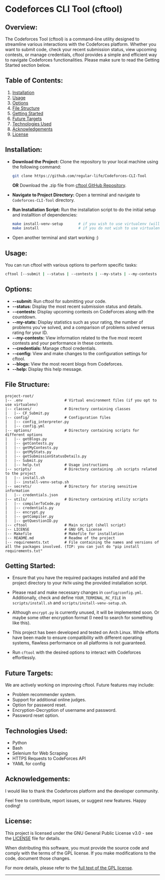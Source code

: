 # Codeforces CLI Tool (cftool)

## Overview:

The Codeforces Tool (cftool) is a command-line utility designed to streamline various interactions with the Codeforces platform. Whether you want to submit code, check your recent submission status, view upcoming contests, or manage credentials, cftool provides a simple and efficient way to navigate Codeforces functionalities.
Please make sure to read the Getting Started section below.

## Table of Contents:

1. [Installation](#installation)
2. [Usage](#usage)
3. [Options](#options)
4. [File Structure](#file-structure)
5. [Getting Started](#getting-started)
6. [Future Targets](#future-targets)
7. [Technologies Used](#technologies-used)
8. [Acknowledgements](#acknowledgements)
9. [License](#license)

## Installation:

  - **Download the Project:**
    Clone the repository to your local machine using the following command:
    ```bash
    git clone https://github.com/regular-life/Codeforces-CLI-Tool
    ```
    **OR**
    Download the .zip file from [cftool GitHub Repository](https://github.com/regular-life/Codeforces-CLI-Tool).

  - **Navigate to Project Directory:**
    Open a terminal and navigate to `Codeforces-CLI-Tool` directory.

  - **Run Installation Script:**
    Run the installation script to do the initial setup and installtion of dependencies:
    ```bash
    make install-venv-setup       # if you wish to use virtualenv (will be named .env) setup
    make install                  # if you do not wish to use virtualenv
    ```
  - Open another terminal and start working :) 

## Usage:

You can run cftool with various options to perform specific tasks:

```bash
cftool [--submit | --status | --contests | --my-stats | --my-contests | --credentials | --config | --blogs | --help]
```

## Options:

- **--submit:** Run cftool for submitting your code.
- **--status:** Display the most recent submission status and details.
- **--contests:** Display upcoming contests on CodeForces along with the countdown.
- **--my-stats:** Display statistics such as your rating, the number of problems you've solved, and a comparison of problems solved versus rating for your ID.
- **--my-contests:** View information related to the five most recent contests and your performance in these contests.
- **--credentials:** Manage cftool credentials.
- **--config:** View and make changes to the configuration settings for cftool.
- **--blogs:** View the most recent blogs from Codeforces.
- **--help:** Display this help message.

## File Structure:
```
project-root/
|-- .env                   # Virtual environment files (if you opt to use virtualenv)
|-- classes/               # Directory containing classes
|   |-- CF_Submit.py
|-- config/                # Configuration files
|   |-- config_interpreter.py
|   |-- config.yml
|-- options/               # Directory containing scripts for different options
|   |-- getBlogs.py
|   |-- getContests.py
|   |-- getMyContests.py
|   |-- getMyStats.py
|   |-- getSubmissionStatusDetails.py
|   |-- Submit.py
|   |-- help.txt           # Usage instructions
|-- scripts/               # Directory containing .sh scripts related to the project
|   |-- install.sh
|   |-- install-venv-setup.sh
|-- secrets/               # Directory for storing sensitive information
|   |-- credentials.json
|-- utils/                 # Directory containing utility scripts
|   |-- compilerToCode.py
|   |-- credentials.py
|   |-- encrypt.py
|   |-- getCompiler.py
|   |-- getQuestionID.py
|-- cftool                 # Main script (shell script)
|-- LICENSE                # GNU GPL License
|-- Makefile               # Makefile for installation
|-- README.md              # Readme of the project
|-- requirements.txt       # File containing the names and versions of all the packages involved. (TIP: you can just do "pip install requirements.txt"
```

## Getting Started:

- Ensure that you have the required packages installed and add the project directory to your `PATH` using the provided installation script.

- Please read and make necessary changes in `config/config.yml`. Additionally, check and define `YOUR_TERMINAL_RC_FILE` in `scripts/install.sh` and `scripts/install-venv-setup.sh`.

- Although `encrypt.py` is currently unused, it will be implemented soon. Or maybe some other encryption format (I need to search for something like this).

- This project has been developed and tested on Arch Linux. While efforts have been made to ensure compatibility with different operating systems, flawless performance on all platforms is not guaranteed.

- Run `cftool` with the desired options to interact with Codeforces effortlessly.

## Future Targets:

We are actively working on improving cftool. Future features may include:

- Problem recommender system.
- Support for additional online judges.
- Option for password reset.
- Encryption-Decryption of username and password.
- Password reset option.

## Technologies Used:

- Python
- Bash
- Selenium for Web Scraping
- HTTPS Requests to CodeForces API
- YAML for config

## Acknowledgements:

I would like to thank the Codeforces platform and the developer community.

Feel free to contribute, report issues, or suggest new features. Happy coding!

## License:
This project is licensed under the GNU General Public License v3.0 - see the [LICENSE](LICENSE) file for details.

When distributing this software, you must provide the source code and comply with the terms of the GPL license. If you make modifications to the code, document those changes.

For more details, please refer to the [full text of the GPL license](https://www.gnu.org/licenses/gpl-3.0.html).

---
